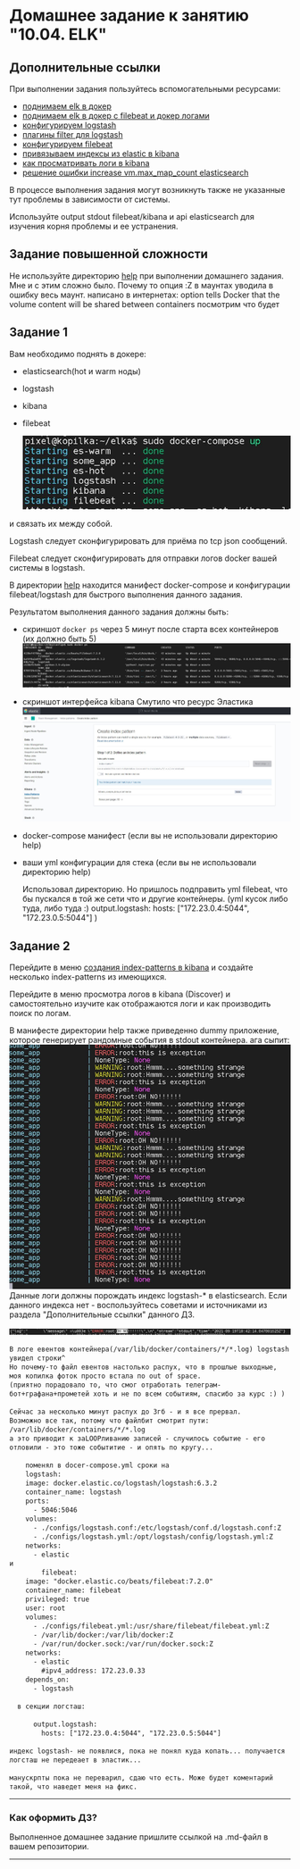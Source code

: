 # Домашнее задание к занятию "10.04. ELK"

## Дополнительные ссылки

При выполнении задания пользуйтесь вспомогательными ресурсами:

- [поднимаем elk в докер](https://www.elastic.co/guide/en/elastic-stack-get-started/current/get-started-docker.html)
- [поднимаем elk в докер с filebeat и докер логами](https://www.sarulabs.com/post/5/2019-08-12/sending-docker-logs-to-elasticsearch-and-kibana-with-filebeat.html)
- [конфигурируем logstash](https://www.elastic.co/guide/en/logstash/current/configuration.html)
- [плагины filter для logstash](https://www.elastic.co/guide/en/logstash/current/filter-plugins.html)
- [конфигурируем filebeat](https://www.elastic.co/guide/en/beats/libbeat/5.3/config-file-format.html)
- [привязываем индексы из elastic в kibana](https://www.elastic.co/guide/en/kibana/current/index-patterns.html)
- [как просматривать логи в kibana](https://www.elastic.co/guide/en/kibana/current/discover.html)
- [решение ошибки increase vm.max_map_count elasticsearch](https://stackoverflow.com/questions/42889241/how-to-increase-vm-max-map-count)

В процессе выполнения задания могут возникнуть также не указанные тут проблемы в зависимости от системы.

Используйте output stdout filebeat/kibana и api elasticsearch для изучения корня проблемы и ее устранения.

## Задание повышенной сложности

Не используйте директорию [help](./help) при выполнении домашнего задания.
	Мне и с этим сложно было. Почему то опция :Z в маунтах уводила в ошибку весь маунт.
	написано в интернетах:
	 option tells Docker that the volume content will be shared between containers
	 посмотрим что будет
## Задание 1

Вам необходимо поднять в докере:
- elasticsearch(hot и warm ноды)
- logstash
- kibana
- filebeat

	<img src='docker-up.jpg'>
	
и связать их между собой.

Logstash следует сконфигурировать для приёма по tcp json сообщений.

Filebeat следует сконфигурировать для отправки логов docker вашей системы в logstash.

В директории [help](./help) находится манифест docker-compose и конфигурации filebeat/logstash для быстрого 
выполнения данного задания.

Результатом выполнения данного задания должны быть:
- скриншот `docker ps` через 5 минут после старта всех контейнеров (их должно быть 5)
	<img src='docker-ps.jpg'>
- скриншот интерфейса kibana
	Смутило что ресурс Эластика
	<img src='kibana.jpg'>
- docker-compose манифест (если вы не использовали директорию help)
- ваши yml конфигурации для стека (если вы не использовали директорию help)

	Использовал директорию. Но пришлось подправить yml filebeat, что бы пускался в той же сети что и другие контейнеры.
	(yml кусок либо туда, либо туда :) 
	output.logstash:
        hosts: ["172.23.0.4:5044", "172.23.0.5:5044"]
	)
## Задание 2

Перейдите в меню [создания index-patterns  в kibana](http://localhost:5601/app/management/kibana/indexPatterns/create)
и создайте несколько index-patterns из имеющихся.

Перейдите в меню просмотра логов в kibana (Discover) и самостоятельно изучите как отображаются логи и как производить 
поиск по логам.

В манифесте директории help также приведенно dummy приложение, которое генерирует рандомные события в stdout контейнера.
ага сыпит:
<img src='dummy.jpg'>
Данные логи должны порождать индекс logstash-* в elasticsearch. Если данного индекса нет - воспользуйтесь советами 
и источниками из раздела "Дополнительные ссылки" данного ДЗ.

<img src='log.jpg'>
	
	В логе евентов контейнера(/var/lib/docker/containers/*/*.log) logstash увидел строки^
	Но почему-то файл евентов настолько распух, что в прошлые выходные, моя копилка фоток просто встала по out of space.
	(приятно порадовало то, что смог отработать телеграм-бот+графана+прометей хоть и не по всем событиям, спасибо за курс :) )
	
	Сейчас за несколько минут распух до 3гб - и я все прервал. 
	Возможно все так, потому что файлбит смотрит пути:
	/var/lib/docker/containers/*/*.log
	а это приводит к заLOOPливанию записей - случилось событие - его отловили - это тоже событитие - и опять по кругу... 
	
		поменял в docer-compose.yml сроки на
		logstash:
		image: docker.elastic.co/logstash/logstash:6.3.2
		container_name: logstash
		ports:
		  - 5046:5046
		volumes:
		  - ./configs/logstash.conf:/etc/logstash/conf.d/logstash.conf:Z
		  - ./configs/logstash.yml:/opt/logstash/config/logstash.yml:Z
		networks:
		  - elastic
	и
			filebeat:
		image: "docker.elastic.co/beats/filebeat:7.2.0"
		container_name: filebeat
		privileged: true
		user: root
		volumes:
		  - ./configs/filebeat.yml:/usr/share/filebeat/filebeat.yml:Z
		  - /var/lib/docker:/var/lib/docker:Z
		  - /var/run/docker.sock:/var/run/docker.sock:Z
		networks:
		  - elastic
			#ipv4_address: 172.23.0.33
		depends_on:
		  - logstash
	  
	  в секции логсташ:
	  
		  output.logstash:
			hosts: ["172.23.0.4:5044", "172.23.0.5:5044"]
			
	индекс logstash- не появлися, пока не понял куда копать... получается логсташ не передеает в эластик...
	
	манускрпты пока не переварил, сдаю что есть. Може будет коментарий такой, что наведет меня на фикс.
---

### Как оформить ДЗ?

Выполненное домашнее задание пришлите ссылкой на .md-файл в вашем репозитории.

---

 

